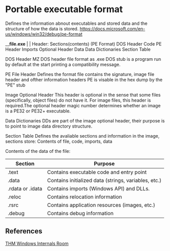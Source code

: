 # Portable executable format

Defines the information abnout executables and stored data and the structure of how the data is stored.
https://docs.microsoft.com/en-us/windows/win32/debug/pe-format	

   ____________________file.exe__________________
   |						|
Header:  Sections(contents)
(PE Format)
DOS Header				Code
PE Header				Imports
Optional Header				Data
Data Dictionaries
Section Table

DOS Header
MZ DOS header file format as .exe
DOS stub is a program run by default at the start printing a compatibility message.		

PE File Header
Defines the format file contains the signature, image file header and ofther information headers
PE is visable in the hex dump by the "PE" stub

Image Optional Header
This header is optional in the sense that some files (specifically, object files) do not have it. For image files, this header is required.The optional header magic number determines whether an image is a PE32 or PE32+ executable.

Data Dictionaries
DDs are part of the image optional header, their purpose is to point to image data directory structure.

Section Table
Defines the avaliable sections and information in the image, sections store:
Contents of file, code, imports, data

Contents of the data of the file:

Section | Purpose
--- | ---
.text | Contains executable code and entry point
.data  | Contains initialized data (strings, variables, etc.)
.rdata or .idata | Contains imports (Windows API) and DLLs.
.reloc | Contains relocation information
.rsrc | Contains application resources (images, etc.)
.debug | Contains debug information  



## References

[THM Windows Internals Room](https://tryhackme.com/room/windowsinternals)